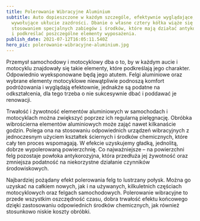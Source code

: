 ```yaml
---
title: Polerowanie Wibracyjne Aluminium
subtitle: Auto dopieszczone w każdym szczególe, efektywnie wyglądające,
  wywołujące ukłucie zazdrości. Dbanie o własne cztery kółka wiąże się ze
  stosowaniem specjalnych zabiegów i środków, które mają działać antykorozyjnie
  i podkreślać poszczególne elementy wyposażenia.
publish_date: 2021-07-12T16:05:11.540Z
hero_pic: polerowanie-wibracyjne-aluminium.jpg
---
```

<!--StartFragment-->

Przemysł samochodowy i motocyklowy dba o to, by w każdym aucie i motocyklu znajdowały się takie elementy, które podkreślają jego charakter. Odpowiednio wyeksponowane będą jego atutem. Felgi aluminiowe oraz wybrane elementy motocyklowe niewątpliwie podnoszą komfort podróżowania i wyglądają efektownie, jednakże są podatne na odkształcenia, dla tego trzeba o nie sukcesywnie dbać i poddawać je renowacji.

Trwałość i żywotność elementów aluminiowych w samochodach i motocyklach można zwiększyć poprzez ich regularną pielęgnację. Obróbka wibrościerna elementów aluminiowych może zająć nawet kilkanaście godzin. Polega ona na stosowaniu odpowiednich urządzeń wibracyjnych z jednoczesnym użyciem kształtek ściernych i środków chemicznych, które cały ten proces wspomagają. W efekcie uzyskujemy gładką, jednolitą, dobrze wypolerowaną powierzchnię. Co najważniejsze – na powierzchni felg pozostaje powłoka antykorozyjna, która przedłuża jej żywotność oraz zmniejsza podatność na niekorzystne działanie czynników środowiskowych.

Najbardziej pożądany efekt polerowania felg to lustrzany połysk. Można go uzyskać na całkiem nowych, jak i na używanych, kilkuletnich częściach motocyklowych oraz felgach samochodowych. Polerowanie wibracyjne to przede wszystkim oszczędność czasu, dobra trwałość efektu końcowego dzięki zastosowaniu odpowiednich środków chemicznych, jak również stosunkowo niskie koszty obróbki.

<!--EndFragment-->